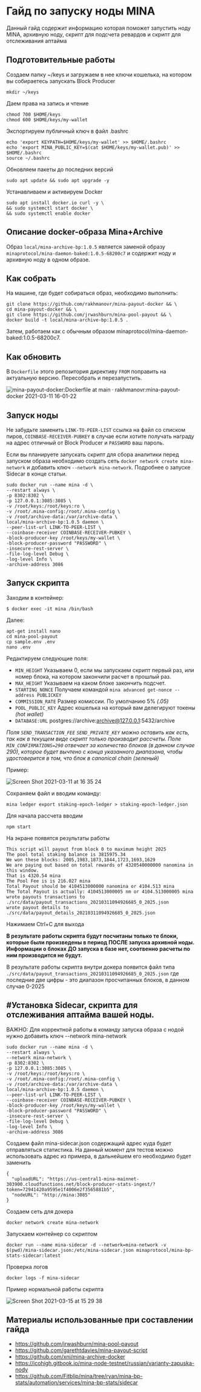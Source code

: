 Гайд по запуску ноды MINA
=========================

Данный гайд содержит информацию которая поможет запустить ноду MINA, архивную ноду, скрипт для подсчета ревардов и скрипт для отслеживания аптайма

Подготовительные работы
-----------

Создаем папку ~/keys и загружаем в нее ключи кошелька, на котором вы собираетесь запускать Block Producer

```
mkdir ~/keys
```
Даем права на запись и чтение

```
chmod 700 $HOME/keys
chmod 600 $HOME/keys/my-wallet
```
Экспортируем публичный ключ в файл .bashrc

```
echo 'export KEYPATH=$HOME/keys/my-wallet' >> $HOME/.bashrc
echo 'export MINA_PUBLIC_KEY=$(cat $HOME/keys/my-wallet.pub)' >> $HOME/.bashrc
source ~/.bashrc
```
Обновляем пакеты до последних версий

```
sudo apt update && sudo apt upgrade -y
```

Устанавливаем и активируем Docker

```
sudo apt install docker.io curl -y \
&& sudo systemctl start docker \
&& sudo systemctl enable docker
```


Описание docker-образа Mina+Archive
-----------

Образ `local/mina-archive-bp:1.0.5` является заменой образу `minaprotocol/mina-daemon-baked:1.0.5-68200c7` и содержит ноду и архивную ноду в одном образе.

Как собрать
-----------

На машине, где будет собираться образ, необходимо выполнить:

```
git clone https://github.com/rakhmanovr/mina-payout-docker && \
cd mina-payout-docker && \
git clone https://github.com/jrwashburn/mina-pool-payout && \
docker build -t local/mina-archive-bp:1.0.5 .
```

Затем, работаем как с обычным образом minaprotocol/mina-daemon-baked:1.0.5-68200c7.

Как обновить
-----------

В `Dockerfile` этого репозитория директиву `FROM` поправить на актуальную версию. Пересобрать и перезапустить.

![mina-payout-docker:Dockerfile at main · rakhmanovr:mina-payout-docker 2021-03-11 16-01-22](https://user-images.githubusercontent.com/16775625/110784487-310a0900-8283-11eb-9e10-edf8488c9ecf.png)

Запуск ноды
-----------

Не забудьте заменить `LINK-TO-PEER-LIST` ссылка на файл со списком пиров, `COINBASE-RECEIVER-PUBKEY` в случае если хотите получать награду на адрес отличный от Block Producer и `PASSWORD` ваш пароль. 

Если вы планируете запускать скрипт для сбора аналитики перед запуском образа необходимо создать сеть `docker network create mina-network` и добавить ключ `--network mina-network`. Подробнее о запуске Sidecar в конце статьи.

```
sudo docker run --name mina -d \
--restart always \
-p 8302:8302 \
-p 127.0.0.1:3085:3085 \
-v /root/keys:/root/keys:ro \
-v /root/.mina-config:/root/.mina-config \
-v /root/archive-data:/var/archive-data \
local/mina-archive-bp:1.0.5 daemon \
--peer-list-url LINK-TO-PEER-LIST \
--coinbase-receiver COINBASE-RECEIVER-PUBKEY \
-block-producer-key /root/keys/my-wallet \
-block-producer-password "PASSWORD" \
-insecure-rest-server \
-file-log-level Debug \
-log-level Info \
-archive-address 3086
```

Запуск скрипта
-----------

Заходим в контейнер:

```
$ docker exec -it mina /bin/bash
```

Далее:

```
apt-get install nano
cd mina-pool-payout
cp sample.env .env
nano .env
```

Редактируем следующие поля:

* `MIN_HEIGHT` Указываем 0, если мы запускаем скрипт первый раз, или номер блока, на котором закончили расчет в прошлый раз.
* `MAX_HEIGHT` Указываем на каком блоке закончить подсчет. 
* `STARTING_NONCE` Получаем командой `mina advanced get-nonce --address PUBLICKEY`
* `COMMISSION_RATE` Размер комиссии. По умолчанию 5% _(.05)_
* `POOL_PUBLIC_KEY` Адрес кошелька на который вам делегируют токены _(hot wallet)_
* `DATABASE:URL` postgres://archive:archive@127.0.0.1:5432/archive

_Поля `SEND_TRANSACTION_FEE` `SEND_PRIVATE_KEY` можно оставить как есть, так как в текущем виде скрипт только производит рассчеты. Поле `MIN_CONFIRMATIONS=290` отвечает за количество блоков (в данном случае 290), которое будет вычтено с конца указанного диапазона, чтобы удостоверится в том, что блок в canonical chain (зеленый)_

Пример:

![Screen Shot 2021-03-11 at 16 35 24](https://user-images.githubusercontent.com/16775625/110788255-d1fac300-8287-11eb-9759-7e4cc38d80c9.png)

Сохраняем файл и вводим команду:  

```
mina ledger export staking-epoch-ledger > staking-epoch-ledger.json
```

Для начала рассчета вводим 

```
npm start
```
На экране появятся результаты работы

```
This script will payout from block 0 to maximum height 2025
The pool total staking balance is 3815975.34
We won these blocks: 2005,1983,1873,1844,1723,1693,1629
We are paying out based on total rewards of 4320540000000 nanomina in this window.
That is 4320.54 mina
The Pool Fee is is 216.027 mina
Total Payout should be 4104513000000 nanomina or 4104.513 mina
The Total Payout is actually: 4104513000005 nm or 4104.513000005 mina
wrote payouts transactions to ./src/data/payout_transactions_20210311094926685_0_2025.json
wrote payout details to ./src/data/payout_details_20210311094926685_0_2025.json
```

Нажимаем Ctrl+C для выхода

**В результате работы скрипта будут посчитаны только те блоки, которые были произведены в 
период ПОСЛЕ запуска архивной ноды. Информации о блоках ДО запуска в базе нет, соотвенно 
расчеты по ним производится не будут.**

В результате работы скрипта внутри докера появится файл типа `./src/data/payout_transactions_20210311094926685_0_2025.json` 
где последние две цифры - это диапазон просчитанных блоков, в данном случае 0-2025


#Установка Sidecar, скрипта для отслеживания аптайма вашей ноды. 
-----------

ВАЖНО: Для корректной работы в команду запуска образа с нодой нужно добавить ключ --network mina-network

```
sudo docker run --name mina -d \
--restart always \
--network mina-network \
-p 8302:8302 \
-p 127.0.0.1:3085:3085 \
-v /root/keys:/root/keys:ro \
-v /root/.mina-config:/root/.mina-config \
-v /root/archive-data:/var/archive-data \
local/mina-archive-bp:1.0.5 daemon \
--peer-list-url LINK-TO-PEER-LIST \
--coinbase-receiver COINBASE-RECEIVER-PUBKEY \
-block-producer-key /root/keys/my-wallet \
-block-producer-password "PASSWORD" \
-insecure-rest-server \
-file-log-level Debug \
-log-level Info \
-archive-address 3086
```

Создаем файл mina-sidecar.json содержащий адрес куда будет отправляться статистика. На данный момент для тестов можно использовать адрес из примера, в дальнейшем его необходимо будет заменить

```
{
  "uploadURL": "https://us-central1-mina-mainnet-303900.cloudfunctions.net/block-producer-stats-ingest/?token=72941420a9595e1f4006e2f3565881b5", 
  "nodeURL": "http://mina:3085"
}
```
Создаем сеть для докера

```
docker network create mina-network
```

Запускаем контейнер со скриптом

```
docker run --name mina-sidecar -d --network=mina-network -v $(pwd)/mina-sidecar.json:/etc/mina-sidecar.json minaprotocol/mina-bp-stats-sidecar:latest
```

Проверка логов

```
docker logs -f mina-sidecar
```

Пример нормальной работы скрипта

![Screen Shot 2021-03-15 at 15 29 38](https://user-images.githubusercontent.com/16775625/111146794-46dd3e00-85a3-11eb-987e-04ca4da70262.png)


Материалы использованные при составлении гайда
-----------

* https://github.com/jrwashburn/mina-pool-payout
* https://github.com/garethtdavies/mina-payout-script
* https://github.com/xni/mina-archive-docker
* https://icohigh.gitbook.io/mina-node-testnet/russian/varianty-zapuska-nody
* https://github.com/Fitblip/mina/tree/ryan/mina-bp-stats/automation/services/mina-bp-stats/sidecar

